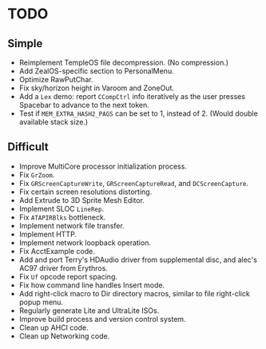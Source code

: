 # TODO

## Simple
* Reimplement TempleOS file decompression. (No compression.)
* Add ZealOS-specific section to PersonalMenu.
* Optimize RawPutChar.
* Fix sky/horizon height in Varoom and ZoneOut.
* Add a `Lex` demo: report `CCompCtrl` info iteratively as the user presses Spacebar to advance to the next token.
* Test if `MEM_EXTRA_HASH2_PAGS` can be set to 1, instead of 2. (Would double available stack size.)

## Difficult
* Improve MultiCore processor initialization process.
* Fix `GrZoom`.
* Fix `GRScreenCaptureWrite`, `GRScreenCaptureRead`, and `DCScreenCapture`.
* Fix certain screen resolutions distorting.
* Add Extrude to 3D Sprite Mesh Editor.
* Implement SLOC `LineRep`.
* Fix `ATAPIRBlks` bottleneck.
* Implement network file transfer.
* Implement HTTP.
* Implement network loopback operation.
* Fix AcctExample code.
* Add and port Terry's HDAudio driver from supplemental disc, and alec's AC97 driver from Erythros.
* Fix `Uf` opcode report spacing.
* Fix how command line handles Insert mode.
* Add right-click macro to Dir directory macros, similar to file right-click popup menu.
* Regularly generate Lite and UltraLite ISOs.
* Improve build process and version control system.
* Clean up AHCI code.
* Clean up Networking code.